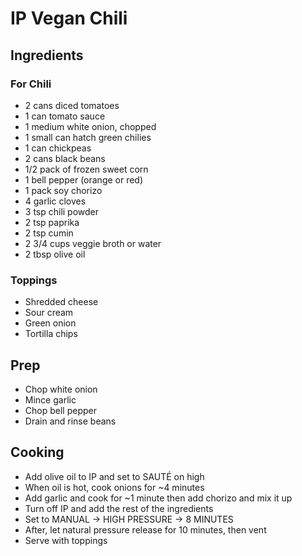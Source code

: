 # IP Vegan Chili

## Ingredients

### For Chili

- 2 cans diced tomatoes
- 1 can tomato sauce
- 1 medium white onion, chopped
- 1 small can hatch green chilies
- 1 can chickpeas
- 2 cans black beans
- 1/2 pack of frozen sweet corn
- 1 bell pepper (orange or red)
- 1 pack soy chorizo
- 4 garlic cloves
- 3 tsp chili powder
- 2 tsp paprika
- 2 tsp cumin
- 2 3/4 cups veggie broth or water
- 2 tbsp olive oil

### Toppings

- Shredded cheese
- Sour cream
- Green onion
- Tortilla chips

## Prep

- Chop white onion
- Mince garlic
- Chop bell pepper
- Drain and rinse beans

## Cooking

- Add olive oil to IP and set to SAUTÉ on high
- When oil is hot, cook onions for ~4 minutes
- Add garlic and cook for ~1 minute then add chorizo and mix it up
- Turn off IP and add the rest of the ingredients
- Set to MANUAL -> HIGH PRESSURE -> 8 MINUTES
- After, let natural pressure release for 10 minutes, then vent
- Serve with toppings


